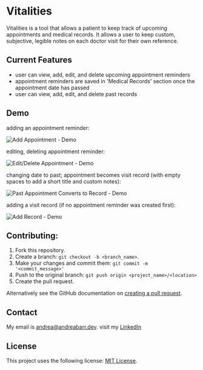 # Vitalities

Vitalities is a tool that allows a patient to keep track of upcoming appointments and medical records. It allows a user to keep custom, subjective, legible notes on each doctor visit for their own reference.


## Current Features

* user can view, add, edit, and delete upcoming appointment reminders
* appointment reminders are saved in 'Medical Records' section once the appointment date has passed
* user can view, add, edit, and delete past records


## Demo

adding an appointment reminder:

![Add Appointment - Demo](https://user-images.githubusercontent.com/51717861/80429666-3ac88f00-88b2-11ea-8757-c519e5232784.gif)

editing, deleting appointment reminder:

![Edit/Delete Appointment - Demo](https://user-images.githubusercontent.com/51717861/80429688-41570680-88b2-11ea-93f8-e06eaecb81aa.gif)

changing date to past; appointment becomes visit record (with empty spaces to add a short title and custom notes):

![Past Appointment Converts to Record - Demo](https://user-images.githubusercontent.com/51717861/80429702-487e1480-88b2-11ea-87ee-959796e9a657.gif)

adding a visit record (if no appointment reminder was created first):

![Add Record - Demo](https://user-images.githubusercontent.com/51717861/80429717-503db900-88b2-11ea-8d39-567f2bc0de9b.gif)


## Contributing:

1. Fork this repository.
2. Create a branch: `git checkout -b <branch_name>`.
3. Make your changes and commit them: `git commit -m '<commit_message>'`
4. Push to the original branch: `git push origin <project_name>/<location>`
5. Create the pull request.

Alternatively see the GitHub documentation on [creating a pull request](https://help.github.com/en/github/collaborating-with-issues-and-pull-requests/creating-a-pull-request).


## Contact

My email is <andrea@andreabarr.dev>.
visit my [LinkedIn](https://www.linkedin.com/in/abarrdev/)


## License

This project uses the following license: [MIT License](</LICENSE.txt>).

